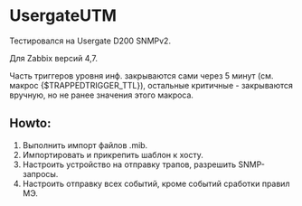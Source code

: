 # UsergateUTM

Тестировался на Usergate D200 SNMPv2.

Для Zabbix версий 4,7.

Часть триггеров уровня инф. закрываются сами через 5 минут (см. макрос {$TRAPPEDTRIGGER_TTL}),
остальные критичные - закрываются вручную, но не ранее значения этого макроса.

## Howto:
1. Выполнить импорт файлов .mib.
2. Импортировать и прикрепить шаблон к хосту.
3. Настроить устройство на отправку трапов, разрешить SNMP-запросы.
4. Настроить отправку всех событий, кроме событий сработки правил МЭ.
